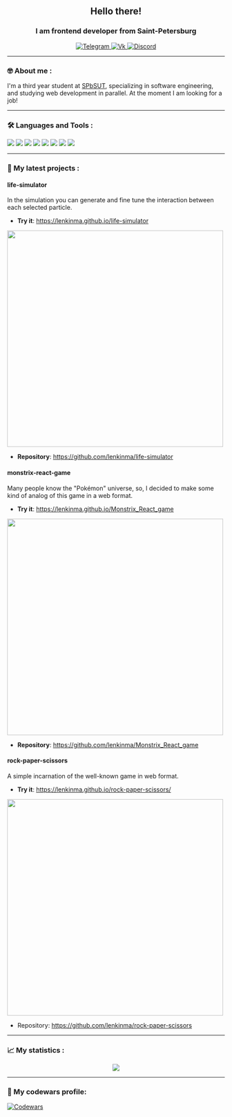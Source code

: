 <div id="header" align="center">
	<h2>Hello there!</h2>
	<h3>I am frontend developer from Saint-Petersburg</h3>
</div>

<div id="socials" align="center">
  <a href="https://t.me/lenkinmax">
		<img src="https://img.shields.io/badge/Telegram-090909?style=for-the-badge&logo=telegram&logoColor=white" alt="Telegram"/>
	</a>
	<a href="https://vk.com/lenkinma">
		<img src="https://img.shields.io/badge/вконтакте-090909.svg?&style=for-the-badge&logo=vk&logoColor=white" alt="Vk"/>
	</a>
    <a href="https://discordapp.com/users/345510948083335179/ ">
		<img src="https://img.shields.io/badge/Discord-090909?style=for-the-badge&logo=discord&logoColor=white" alt="Discord"/>
	</a>
</div>

---
### :nerd_face: About me :

I'm a third year student at [SPbSUT](https://www.sut.ru/), specializing in software engineering, and studying web development in parallel.
At the moment I am looking for a job!

---

### 🛠️ Languages and Tools :
<p align="left">
<img src="https://img.shields.io/badge/React-090909?style=for-the-badge&logo=react&logoColor=61DAFB">
<img src="https://img.shields.io/badge/Redux-090909?style=for-the-badge&logo=redux&logoColor=white">
<img src="https://img.shields.io/badge/-Axios-090909?style=for-the-badge&logo=axios&logoColor=4EAA25">
<img src="https://img.shields.io/badge/React_Router-090909?style=for-the-badge&logo=react-router&logoColor=white">
<img src="https://img.shields.io/badge/-SASS/SCSS-090909?style=for-the-badge&logo=sass&logoColor=F05032">
<img src="https://img.shields.io/badge/-CSS3-090909?style=for-the-badge&logo=CSS3&logoColor=1572B6">
<img src="https://img.shields.io/badge/-JavaScript-090909?style=for-the-badge&logo=JavaScript&logoColor=E9D54D" />
<img src="https://img.shields.io/badge/-HTML5-090909?style=for-the-badge&logo=HTML5&logoColor=E34F26">
</p>

---

### 🐸 My latest projects : 

#### life-simulator
In the simulation you can generate and fine tune the interaction between each selected particle.

* **Try it**: https://lenkinma.github.io/life-simulator

<img src="https://sun9-1.userapi.com/impg/rc6QvYVEWqmhSNDQhB4VTP14dsvboj2M8Vay-A/CtaqPQEOgKY.jpg?size=1647x848&quality=96&sign=81c25dfec620d6c712e96cbf3e253dfb&type=album" width=500 />

* **Repository**: https://github.com/lenkinma/life-simulator

#### monstrix-react-game
Many people know the "Pokémon" universe, so, I decided to make some kind of analog of this game in a web format.

* **Try it**: https://lenkinma.github.io/Monstrix_React_game

<img src="https://sun9-21.userapi.com/impg/GSAnZB_kno6IbUssAWskFket9ULbKdZXTDc-wg/vMpFRQVpbBQ.jpg?size=1452x854&quality=96&sign=28fa852118fec537e5de36afcfa1e206&type=album" width=500 />

* **Repository**: https://github.com/lenkinma/Monstrix_React_game

#### rock-paper-scissors
A simple incarnation of the well-known game in web format.

* **Try it**: https://lenkinma.github.io/rock-paper-scissors/

<img src="https://sun9-21.userapi.com/impg/5ZzBdfDrbcoA-WzaqI2FIWvAp54V7rzl_aLW0A/VX0Zgz1-MuI.jpg?size=1282x861&quality=96&sign=377f33e2a3ab432d27bd2614a34ebe0b&type=album" width=500 />

* Repository: https://github.com/lenkinma/rock-paper-scissors

---

### :chart_with_upwards_trend: My statistics :

<div id="stat" align="center">
	<img src="https://github-profile-summary-cards.vercel.app/api/cards/profile-details?username=lenkinma&theme=github_dark"/>		
</div>

---

### 🎯 My codewars profile:
<a href="https://www.codewars.com/users/lenkinma">
		<img src="https://www.codewars.com/users/lenkinma/badges/small" alt="Codewars"/>
</a>
